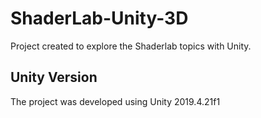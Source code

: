 # ShaderLab-Unity-3D
Project created to explore the Shaderlab topics with Unity.

## Unity Version
The project was developed using Unity 2019.4.21f1